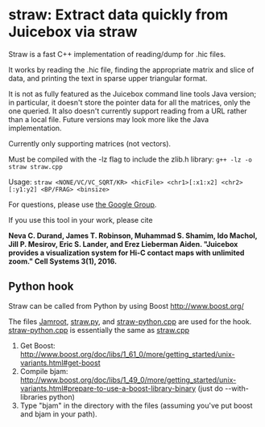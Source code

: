 # straw: Extract data quickly from Juicebox via straw
Straw is a fast C++ implementation of reading/dump for .hic files.
 
It works by reading the .hic file, finding the appropriate matrix and slice
of data, and printing the text in sparse upper triangular format.

It is not as fully featured as the Juicebox command line tools Java version;
in particular, it doesn't store the pointer data for all the matrices, only
the one queried. It also doesn't currently support reading from a URL rather
than a local file. Future versions may look more like the Java implementation. 

Currently only supporting matrices (not vectors).

Must be compiled with the -lz flag to include the zlib.h library:
`g++ -lz -o straw straw.cpp`

Usage: `straw <NONE/VC/VC_SQRT/KR> <hicFile> <chr1>[:x1:x2] <chr2>[:y1:y2] <BP/FRAG> <binsize> `

For questions, please use
[the Google Group](https://groups.google.com/forum/#!forum/3d-genomics).

If you use this tool in your work, please cite 

**Neva C. Durand, James T. Robinson, Muhammad S. Shamim, Ido Machol, Jill P. Mesirov, Eric S. Lander, and Erez Lieberman Aiden. "Juicebox provides a visualization system for Hi-C contact maps with unlimited zoom." Cell Systems 3(1), 2016.**

## Python hook
Straw can be called from Python by using Boost <http://www.boost.org/>

The files [Jamroot](Jamroot), [straw.py](straw.py), and [straw-python.cpp](straw-python.cpp) are used for the hook. [straw-python.cpp](straw-python.cpp) is essentially the same as [straw.cpp](straw.cpp)

1. Get Boost:  
  http://www.boost.org/doc/libs/1_61_0/more/getting_started/unix-variants.html#get-boost
2. Compile bjam:  
  http://www.boost.org/doc/libs/1_49_0/more/getting_started/unix-variants.html#prepare-to-use-a-boost-library-binary
(just do --with-libraries python)
3. Type "bjam" in the directory with the files (assuming you've put boost and bjam in your path).